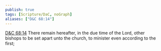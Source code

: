 ```yaml
---
publish: true
tags: [Scripture/DaC, noGraph]
aliases: ["D&C 68:14"]
---
```

[D&C 68:14](https://churchofjesuschrist.org/study/scriptures/dc-testament/dc/68?lang=eng&id=p14#p14) There remain hereafter, in the due time of the Lord, other bishops to be set apart unto the church, to minister even according to the first;
